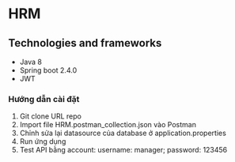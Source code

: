 # HRM

## Technologies and frameworks

- Java 8
- Spring boot 2.4.0
- JWT
### Hướng dẫn cài đặt
1. Git clone URL repo
2. Import file HRM.postman_collection.json vào Postman
3. Chỉnh sửa lại datasource của database ở application.properties
4. Run ứng dụng
5. Test API bằng account: username: manager;
   password: 123456
